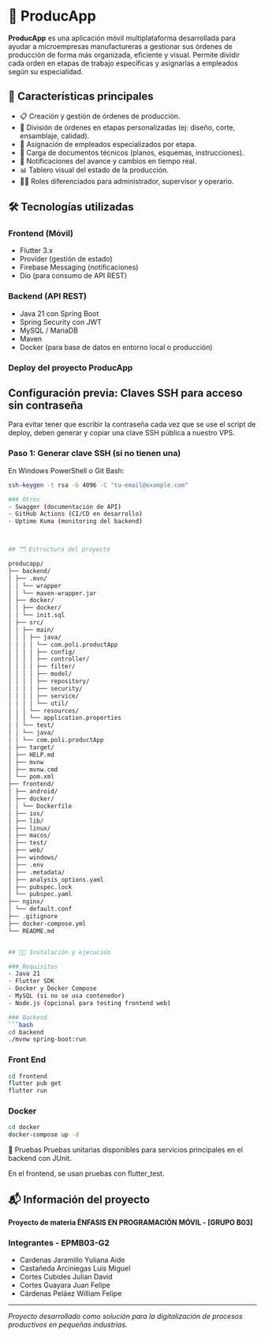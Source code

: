 # 📱 ProducApp

**ProducApp** es una aplicación móvil multiplataforma desarrollada para ayudar a microempresas manufactureras a gestionar sus órdenes de producción de forma más organizada, eficiente y visual. Permite dividir cada orden en etapas de trabajo específicas y asignarlas a empleados según su especialidad.

## 🚀 Características principales

- 📋 Creación y gestión de órdenes de producción.
- 🔄 División de órdenes en etapas personalizadas (ej: diseño, corte, ensamblaje, calidad).
- 👷 Asignación de empleados especializados por etapa.
- 📎 Carga de documentos técnicos (planos, esquemas, instrucciones).
- 📲 Notificaciones del avance y cambios en tiempo real.
- 📊 Tablero visual del estado de la producción.
- 🧑‍💼 Roles diferenciados para administrador, supervisor y operario.

## 🛠️ Tecnologías utilizadas

### Frontend (Móvil)
- Flutter 3.x
- Provider (gestión de estado)
- Firebase Messaging (notificaciones)
- Dio (para consumo de API REST)

### Backend (API REST)
- Java 21 con Spring Boot
- Spring Security con JWT
- MySQL / MariaDB
- Maven
- Docker (para base de datos en entorno local o producción)

### Deploy del proyecto ProducApp

## Configuración previa: Claves SSH para acceso sin contraseña

Para evitar tener que escribir la contraseña cada vez que se use el script de deploy, deben generar y copiar una clave SSH pública a nuestro VPS.

### Paso 1: Generar clave SSH (si no tienen una)

En Windows PowerShell o Git Bash:

```bash
ssh-keygen -t rsa -b 4096 -C "tu-email@example.com"

### Otros
- Swagger (documentación de API)
- GitHub Actions (CI/CD en desarrollo)
- Uptime Kuma (monitoring del backend)



## 🗂️ Estructura del proyecto

producapp/
├── backend/
│ ├── .mvn/
│ │ └── wrapper
│ │ └── maven-wrapper.jar
│ ├── docker/
│ │ ├── docker/
│ │ └── init.sql
│ ├── src/
│ │ ├── main/
│ │ │ ├── java/
│ │ │ │ └── com.poli.productApp
│ │ │ │ ├── config/
│ │ │ │ ├── controller/
│ │ │ │ ├── filter/
│ │ │ │ ├── model/
│ │ │ │ ├── repository/
│ │ │ │ ├── security/
│ │ │ │ ├── service/
│ │ │ │ └── util/
│ │ │ └── resources/
│ │ │ └── application.properties
│ │ └── test/
│ │ └── java/
│ │ └── com.poli.productApp
│ ├── target/
│ ├── HELP.md
│ ├── mvnw
│ ├── mvnw.cmd
│ └── pom.xml
├── frontend/
│ ├── android/
│ ├── docker/
│ │ └── Dockerfile
│ ├── ios/
│ ├── lib/
│ ├── linux/
│ ├── macos/
│ ├── test/
│ ├── web/
│ ├── windows/
│ ├── .env
│ ├── .metadata/
│ ├── analysis_options.yaml
│ ├── pubspec.lock
│ └── pubspec.yaml
├── nginx/
│ └── default.conf
├── .gitignore
├── docker-compose.yml
└── README.md


## 🧑‍💻 Instalación y ejecución

### Requisitos
- Java 21
- Flutter SDK
- Docker y Docker Compose
- MySQL (si no se usa contenedor)
- Node.js (opcional para testing frontend web)

### Backend
```bash
cd backend
./mvnw spring-boot:run
```

### Front End
```bash
cd frontend
flutter pub get
flutter run
```

### Docker
```bash
cd docker
docker-compose up -d
```

🧪 Pruebas
Pruebas unitarias disponibles para servicios principales en el backend con JUnit.

En el frontend, se usan pruebas con flutter_test.

## 📬 Información del proyecto

**Proyecto de materia ÉNFASIS EN PROGRAMACIÓN MÓVIL - [GRUPO B03]**

### Integrantes - EPMB03-G2
- Cardenas Jaramillo Yuliana Aide
- Castañeda Arciniegas Luis Miguel
- Cortes Cubides Julian David
- Cortes Guayara Juan Felipe
- Cárdenas Peláez William Felipe

---

*Proyecto desarrollado como solución para la digitalización de procesos productivos en pequeñas industrias.*

